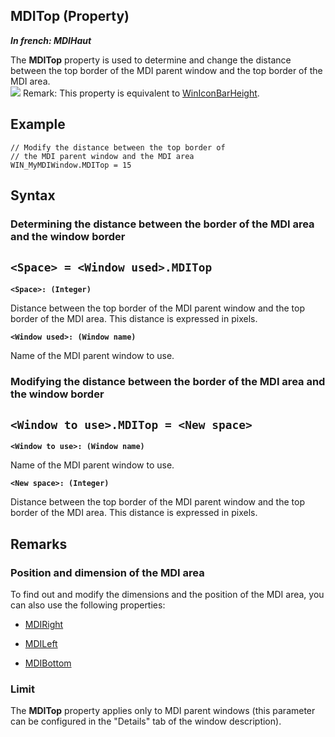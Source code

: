 


## MDITop (Property)

***In french: MDIHaut***
	



<a name="XUse"></a>
<a name="Use"></a>
<a name="description"></a>
The **MDITop** property is used to determine and change the distance between the top border of the MDI parent window and the top border of the MDI area.<br>![](https://doc.pcsoft.fr/en-US/images/image.awp?langid=3&name=MDIXX.gif)
Remark: This property is equivalent to [WinIconBarHeight](../WDLang1/3038025.md).
<a name="Example1"></a>
<a name="sample_code"></a>

## Example


```wl
// Modify the distance between the top border of 
// the MDI parent window and the MDI area
WIN_MyMDIWindow.MDITop = 15
```

<a name="XSYNTAX"></a>
<a name="SYNTAX1"></a>

## Syntax

### Determining the distance between the border of the MDI area and the window border

`<Space> = <Window used>.MDITop`
---

**`<Space>: (Integer)`**

Distance between the top border of the MDI parent window and the top border of the MDI area. This distance is expressed in pixels.

**`<Window used>: (Window name)`**

Name of the MDI parent window to use.  


<a name="SYNTAX2"></a>

### Modifying the distance between the border of the MDI area and the window border

`<Window to use>.MDITop = <New space>`
---

**`<Window to use>: (Window name)`**

Name of the MDI parent window to use.

**`<New space>: (Integer)`**

Distance between the top border of the MDI parent window and the top border of the MDI area. This distance is expressed in pixels.  



<a name="NOTE0"></a>
<a name="NOTE0_1"></a>

## Remarks


### Position and dimension of the MDI area
<a name="position_and_dimension_the_mdi_area_ELTPARAGRAPHE000045"></a>

To find out and modify the dimensions and the position of the MDI area, you can also use the following properties:

- [MDIRight](../Proprietes/2510118.md)

- [MDILeft](../Proprietes/2510074.md)

- [MDIBottom](../Proprietes/2510088.md)



<a name="NOTE0_2"></a>


### Limit
<a name="limit_ELTPARAGRAPHE000059"></a>

The **MDITop** property applies only to MDI parent windows (this parameter can be configured in the "Details" tab of the window description).


